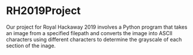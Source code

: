 # RH2019Project
Our project for Royal Hackaway 2019 involves a Python program that takes an image from a specified filepath and converts the image into ASCII characters using different characters to determine the grayscale of each section of the inage.
